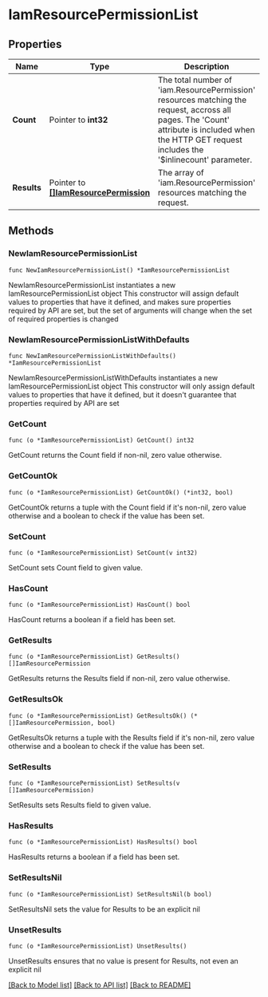 # IamResourcePermissionList

## Properties

Name | Type | Description | Notes
------------ | ------------- | ------------- | -------------
**Count** | Pointer to **int32** | The total number of &#39;iam.ResourcePermission&#39; resources matching the request, accross all pages. The &#39;Count&#39; attribute is included when the HTTP GET request includes the &#39;$inlinecount&#39; parameter. | [optional] 
**Results** | Pointer to [**[]IamResourcePermission**](IamResourcePermission.md) | The array of &#39;iam.ResourcePermission&#39; resources matching the request. | [optional] 

## Methods

### NewIamResourcePermissionList

`func NewIamResourcePermissionList() *IamResourcePermissionList`

NewIamResourcePermissionList instantiates a new IamResourcePermissionList object
This constructor will assign default values to properties that have it defined,
and makes sure properties required by API are set, but the set of arguments
will change when the set of required properties is changed

### NewIamResourcePermissionListWithDefaults

`func NewIamResourcePermissionListWithDefaults() *IamResourcePermissionList`

NewIamResourcePermissionListWithDefaults instantiates a new IamResourcePermissionList object
This constructor will only assign default values to properties that have it defined,
but it doesn't guarantee that properties required by API are set

### GetCount

`func (o *IamResourcePermissionList) GetCount() int32`

GetCount returns the Count field if non-nil, zero value otherwise.

### GetCountOk

`func (o *IamResourcePermissionList) GetCountOk() (*int32, bool)`

GetCountOk returns a tuple with the Count field if it's non-nil, zero value otherwise
and a boolean to check if the value has been set.

### SetCount

`func (o *IamResourcePermissionList) SetCount(v int32)`

SetCount sets Count field to given value.

### HasCount

`func (o *IamResourcePermissionList) HasCount() bool`

HasCount returns a boolean if a field has been set.

### GetResults

`func (o *IamResourcePermissionList) GetResults() []IamResourcePermission`

GetResults returns the Results field if non-nil, zero value otherwise.

### GetResultsOk

`func (o *IamResourcePermissionList) GetResultsOk() (*[]IamResourcePermission, bool)`

GetResultsOk returns a tuple with the Results field if it's non-nil, zero value otherwise
and a boolean to check if the value has been set.

### SetResults

`func (o *IamResourcePermissionList) SetResults(v []IamResourcePermission)`

SetResults sets Results field to given value.

### HasResults

`func (o *IamResourcePermissionList) HasResults() bool`

HasResults returns a boolean if a field has been set.

### SetResultsNil

`func (o *IamResourcePermissionList) SetResultsNil(b bool)`

 SetResultsNil sets the value for Results to be an explicit nil

### UnsetResults
`func (o *IamResourcePermissionList) UnsetResults()`

UnsetResults ensures that no value is present for Results, not even an explicit nil

[[Back to Model list]](../README.md#documentation-for-models) [[Back to API list]](../README.md#documentation-for-api-endpoints) [[Back to README]](../README.md)


